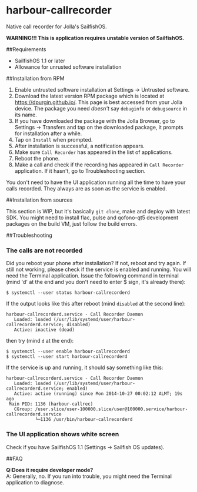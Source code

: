 harbour-callrecorder
====================

Native call recorder for Jolla's SailfishOS.

**WARNING!!! This is application requires unstable version of SailfishOS.**

##Requirements

* SailfishOS 1.1 or later
* Allowance for unrusted software installation

##Installation from RPM

1. Enable untrusted software installation at Settings -> Untrusted software.
2. Download the latest version RPM package which is located at https://dpurgin.github.io/. This page is best accessed from your Jolla device. The package you need *doesn't* say `debuginfo` or `debugsource` in its name.
3. If you have downloaded the package with the Jolla Browser, go to Settings -> Transfers and tap on the downloaded package, it prompts for installation after a while.
4. Tap on `Install` when prompted.
5. After installation is successful, a notification appears.
6. Make sure `Call Recorder` has appeared in the list of applications.
6. Reboot the phone.
7. Make a call and check if the recording has appeared in `Call Recorder` application. If it hasn't, go to Troubleshooting section.

You don't need to have the UI application running all the time to have your calls recorded. They always are as soon as the service is enabled. 

##Installation from sources

This section is WIP, but it's basically `git clone`, make and deploy with latest SDK. You might need to install flac, pulse and qofono-qt5 development packages on the build VM, just follow the build errors.

##Troubleshooting

### The calls are not recorded

Did you reboot your phone after installation? If not, reboot and try again. If still not working, please check if the service is enabled and running. You will need the Terminal application. Issue the following command in terminal (mind 'd' at the end and you don't need to enter $ sign, it's already there):

```
$ systemctl --user status harbour-callrecorderd
```

If the output looks like this after reboot (mind `disabled` at the second line):

```
harbour-callrecorderd.service - Call Recorder Daemon
   Loaded: loaded (/usr/lib/systemd/user/harbour-callrecorderd.service; disabled)
   Active: inactive (dead)
```

then try (mind `d` at the end):

```
$ systemctl --user enable harbour-callrecorderd
$ systemctl --user start harbour-callrecorderd
```

If the service is up and running, it should say something like this:

```
harbour-callrecorderd.service - Call Recorder Daemon
   Loaded: loaded (/usr/lib/systemd/user/harbour-callrecorderd.service; enabled)
   Active: active (running) since Mon 2014-10-27 00:02:12 ALMT; 19s ago
 Main PID: 1136 (harbour-callrec)
   CGroup: /user.slice/user-100000.slice/user@100000.service/harbour-callrecorderd.service
           └─1136 /usr/bin/harbour-callrecorderd
```

### The UI application shows white screen

Check if you have SailfishOS 1.1 (Settings -> Sailfish OS updates).

##FAQ

**Q:Does it require developer mode?**<br>
A: Generally, no. If you run into trouble, you might need the Terminal application to diagnose. 

